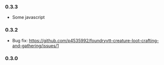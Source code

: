 ### 0.3.3

- Some javascript

### 0.3.2

- Bug fix: https://github.com/p4535992/foundryvtt-creature-loot-crafting-and-gathering/issues/1

### 0.3.0
